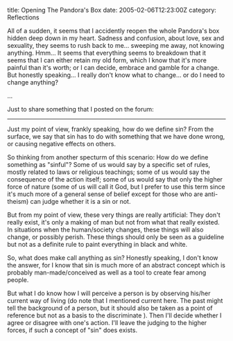 title: Opening The Pandora's Box
date: 2005-02-06T12:23:00Z
category: Reflections

All of a sudden, it seems that I accidently reopen the whole Pandora's box hidden deep down in my heart. Sadness and confusion, about love, sex and sexuality, they seems to rush back to me… sweeping me away, not knowing anything. Hmm… It seems that everything seems to breakdown that it seems that I can either retain my old form, which I know that it's more painful than it's worth; or I can decide, embrace and gamble for a change. But honestly speaking… I really don't know what to change… or do I need to change anything?

…

Just to share something that I posted on the forum:

---

Just my point of view, frankly speaking, how do we define sin? From the surface, we say that sin has to do with something that we have done wrong, or causing negative effects on others.

So thinking from another specturm of this scenario: How do we define something as "sinful"? Some of us would say by a specific set of rules, mostly related to laws or religious teachings; some of us would say the consequence of the action itself; some of us would say that only the higher force of nature (some of us will call it God, but I prefer to use this term since it's much more of a general sense of belief except for those who are anti-theism) can judge whether it is a sin or not.

But from my point of view, these very things are really artificial: They don't really exist, it's only a making of man but not from what that really existed. In situations when the human/society changes, these things will also change, or possibly perish. These things should only be seen as a guideline but not as a definite rule to paint everything in black and white.

So, what does make call anything as sin? Honestly speaking, I don't know the answer, for I know that sin is much more of an abstract concept which is probably man-made/conceived as well as a tool to create fear among people.

But what I do know how I will perceive a person is by observing his/her current way of living (do note that I mentioned current here. The past might tell the background of a person, but it should also be taken as a point of reference but not as a basis to the discriminate ). Then I'll decide whether I agree or disagree with one's action. I'll leave the judging to the higher forces, if such a concept of "sin" does exists.
